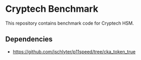 # Cryptech Benchmark

This repository contains benchmark code for Cryptech HSM.

## Dependencies

- https://github.com/jschlyter/p11speed/tree/cka_token_true

